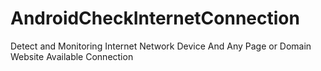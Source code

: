 # AndroidCheckInternetConnection
 Detect and Monitoring Internet Network Device And Any Page or Domain Website Available Connection
